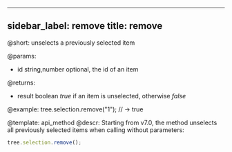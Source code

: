 
---
sidebar_label: remove
title: remove
---          

@short:
	unselects a previously selected item

@params:
- id		string,number		optional, the id of an item

@returns:
- result		boolean			<i>true</i> if an item is unselected, otherwise <i>false</i>

@example:
tree.selection.remove("1"); // -> true



@template:	api_method
@descr:
Starting from v7.0, the method unselects all previously selected items when calling without parameters:

~~~js
tree.selection.remove();
~~~

